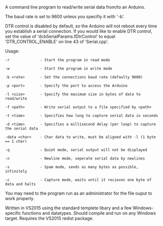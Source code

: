 A command line program to read/write serial data from/to an Arduino. 

The baud rate is set to 9600 unless you specifiy it with '-b'.

DTR control is disabled by default, so the Arduino will not reboot every time you establish a serial connection.
If you would like to enable DTR control, set the value of 'dcbSerialParams.fDtrControl' to equal 'DTR_CONTROL_ENABLE' on line 43 of 'Serial.cpp'.

Usage:

    -r              - Start the program in read mode

    -w              - Start the program in write mode
    
    -b <rate>       - Set the connections baud rate (defaulty 9600)

    -p <port>       - Specify the port to access the Arduino

    -l <size>       - Specify the maximum size in bytes of data to read/write

    -f <path>       - Write serial output to a file specified by <path>

    -t <time>       - Specifies how long to capture serial data in seconds

    -d <time>       - Specifies a millisecond delay (per loop) to capture the serial data

    -data <char>    - Char data to write, must be aligned with -l (1 byte == 1 char)

    -q              - Quiet mode, serial output will not be displayed

    -n              - Newline mode, seperate serial data by newlines

    -s              - Spam mode, sends as many bytes as possible, infinitely

    -c              - Capture mode, waits until it recieves one byte of data and halts

You may need to the program run as an administrator for the file ouput to work properly.

Written in VS2015 using the standard templete libary and a few Windows-specific functions and datatypes.
Should compile and run on any Windows target. Requires the VS2015 redist package.
